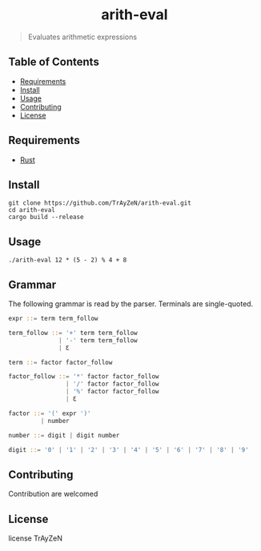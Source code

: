 <h1 align="center">
    arith-eval
</h1>

> Evaluates arithmetic expressions

## Table of Contents
- [Requirements](##requirements)
- [Install](##install)
- [Usage](##usage)
- [Contributing](##contributing)
- [License](##license)

## Requirements
- [Rust](https://www.rust-lang.org/)

## Install
```
git clone https://github.com/TrAyZeN/arith-eval.git
cd arith-eval
cargo build --release
```

## Usage
```
./arith-eval 12 * (5 - 2) % 4 + 8
```

## Grammar
The following grammar is read by the parser. Terminals are single-quoted.

```rust
expr ::= term term_follow

term_follow ::= '+' term term_follow
              | '-' term term_follow
              | Ɛ

term ::= factor factor_follow

factor_follow ::= '*' factor factor_follow
                | '/' factor factor_follow
                | '%' factor factor_follow
                | Ɛ

factor ::= '(' expr ')'
         | number

number ::= digit | digit number

digit ::= '0' | '1' | '2' | '3' | '4' | '5' | '6' | '7' | '8' | '9'
```

## Contributing
Contribution are welcomed

## License
license TrAyZeN
